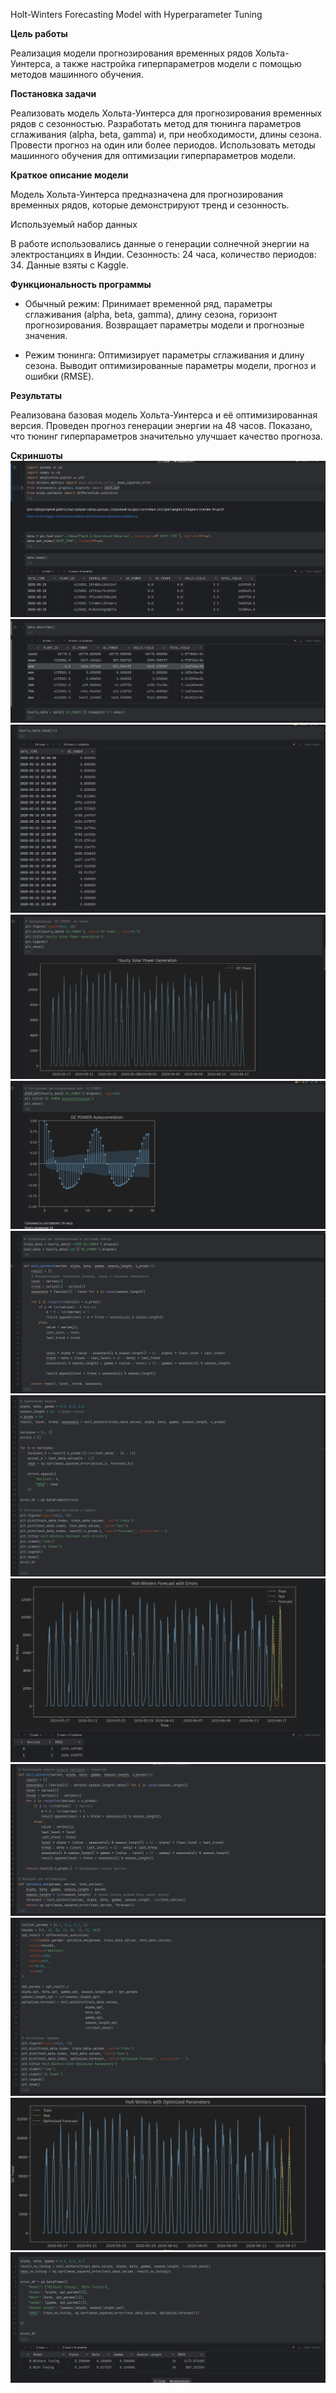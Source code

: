 Holt-Winters Forecasting Model with Hyperparameter Tuning

**Цель работы**

Реализация модели прогнозирования временных рядов Хольта-Уинтерса, а также настройка гиперпараметров модели с помощью методов машинного обучения.

**Постановка задачи**

Реализовать модель Хольта-Уинтерса для прогнозирования временных рядов с сезонностью.
Разработать метод для тюнинга параметров сглаживания (alpha, beta, gamma) и, при необходимости, длины сезона.
Провести прогноз на один или более периодов.
Использовать методы машинного обучения для оптимизации гиперпараметров модели.

**Краткое описание модели**

Модель Хольта-Уинтерса предназначена для прогнозирования временных рядов, которые демонстрируют тренд и сезонность.

Используемый набор данных

В работе использовались данные о генерации солнечной энергии на электростанциях в Индии. Сезонность: 24 часа, количество периодов: 34. Данные взяты с Kaggle.

**Функциональность программы**

* Обычный режим:
Принимает временной ряд, параметры сглаживания (alpha, beta, gamma), длину сезона, горизонт прогнозирования.
Возвращает параметры модели и прогнозные значения.

* Режим тюнинга:
Оптимизирует параметры сглаживания и длину сезона.
Выводит оптимизированные параметры модели, прогноз и ошибки (RMSE).



**Результаты**

Реализована базовая модель Хольта-Уинтерса и её оптимизированная версия.
Проведен прогноз генерации энергии на 48 часов.
Показано, что тюнинг гиперпараметров значительно улучшает качество прогноза.

**Скриншоты**
![img.png](screenshots/img.png)
![img_1.png](screenshots/img_1.png)
![img_2.png](screenshots/img_2.png)
![img_3.png](screenshots/img_3.png)
![img_4.png](screenshots/img_4.png)
![img_5.png](screenshots/img_5.png)
![img_6.png](screenshots/img_6.png)
![img_7.png](screenshots/img_7.png)
![img_8.png](screenshots/img_8.png)
![img_9.png](screenshots/img_9.png)
![img_10.png](screenshots/img_10.png)
![img_11.png](screenshots/img_11.png)